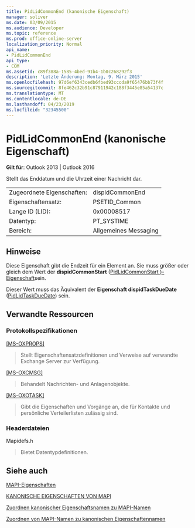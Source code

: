 ```yaml
---
title: PidLidCommonEnd (kanonische Eigenschaft)
manager: soliver
ms.date: 03/09/2015
ms.audience: Developer
ms.topic: reference
ms.prod: office-online-server
localization_priority: Normal
api_name:
- PidLidCommonEnd
api_type:
- COM
ms.assetid: c89f388a-1585-4bed-91b4-1b0c268292f3
description: 'Letzte Änderung: Montag, 9. März 2015'
ms.openlocfilehash: 97d6ef6343cedb6fbed93cccda9f65476bb73f4f
ms.sourcegitcommit: 8fe462c32b91c87911942c188f3445e85a54137c
ms.translationtype: MT
ms.contentlocale: de-DE
ms.lasthandoff: 04/23/2019
ms.locfileid: "32345500"
---
```

# <a name="pidlidcommonend-canonical-property"></a>PidLidCommonEnd (kanonische Eigenschaft)

  
  
**Gilt für**: Outlook 2013 | Outlook 2016 
  
Stellt das Enddatum und die Uhrzeit einer Nachricht dar.
  
|||
|:-----|:-----|
|Zugeordnete Eigenschaften:  <br/> |dispidCommonEnd  <br/> |
|Eigenschaftensatz:  <br/> |PSETID_Common  <br/> |
|Lange ID (LID):  <br/> |0x00008517  <br/> |
|Datentyp:  <br/> |PT_SYSTIME  <br/> |
|Bereich:  <br/> |Allgemeines Messaging  <br/> |
   
## <a name="remarks"></a>Hinweise

Diese Eigenschaft gibt die Endzeit für ein Element an. Sie muss größer oder gleich dem Wert der **dispidCommonStart** ([PidLidCommonStart )-Eigenschaft](pidlidcommonstart-canonical-property.md)sein.
  
Dieser Wert muss das Äquivalent der **Eigenschaft dispidTaskDueDate** ([PidLidTaskDueDate](pidlidtaskduedate-canonical-property.md)) sein.
  
## <a name="related-resources"></a>Verwandte Ressourcen

### <a name="protocol-specifications"></a>Protokollspezifikationen

[[MS-OXPROPS]](https://msdn.microsoft.com/library/f6ab1613-aefe-447d-a49c-18217230b148%28Office.15%29.aspx)
  
> Stellt Eigenschaftensatzdefinitionen und Verweise auf verwandte Exchange Server zur Verfügung.
    
[[MS-OXCMSG]](https://msdn.microsoft.com/library/7fd7ec40-deec-4c06-9493-1bc06b349682%28Office.15%29.aspx)
  
> Behandelt Nachrichten- und Anlagenobjekte.
    
[[MS-OXOTASK]](https://msdn.microsoft.com/library/55600ec0-6195-4730-8436-59c7931ef27e%28Office.15%29.aspx)
  
> Gibt die Eigenschaften und Vorgänge an, die für Kontakte und persönliche Verteilerlisten zulässig sind.
    
### <a name="header-files"></a>Headerdateien

Mapidefs.h
  
> Bietet Datentypdefinitionen.
    
## <a name="see-also"></a>Siehe auch



[MAPI-Eigenschaften](mapi-properties.md)
  
[KANONISCHE EIGENSCHAFTEN VON MAPI](mapi-canonical-properties.md)
  
[Zuordnen kanonischer Eigenschaftsnamen zu MAPI-Namen](mapping-canonical-property-names-to-mapi-names.md)
  
[Zuordnen von MAPI-Namen zu kanonischen Eigenschaftennamen](mapping-mapi-names-to-canonical-property-names.md)

